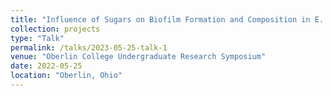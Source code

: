 ```yaml
---
title: "Influence of Sugars on Biofilm Formation and Composition in E. coli"
collection: projects
type: "Talk"
permalink: /talks/2023-05-25-talk-1
venue: "Oberlin College Undergraduate Research Symposium"
date: 2022-05-25
location: "Oberlin, Ohio"
---
```



